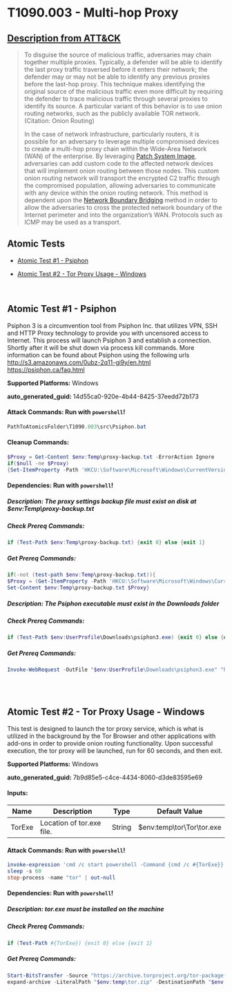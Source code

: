 # T1090.003 - Multi-hop Proxy
## [Description from ATT&CK](https://attack.mitre.org/techniques/T1090/003)
<blockquote>To disguise the source of malicious traffic, adversaries may chain together multiple proxies. Typically, a defender will be able to identify the last proxy traffic traversed before it enters their network; the defender may or may not be able to identify any previous proxies before the last-hop proxy. This technique makes identifying the original source of the malicious traffic even more difficult by requiring the defender to trace malicious traffic through several proxies to identify its source. A particular variant of this behavior is to use onion routing networks, such as the publicly available TOR network. (Citation: Onion Routing)

In the case of network infrastructure, particularly routers, it is possible for an adversary to leverage multiple compromised devices to create a multi-hop proxy chain within the Wide-Area Network (WAN) of the enterprise.  By leveraging [Patch System Image](https://attack.mitre.org/techniques/T1601/001), adversaries can add custom code to the affected network devices that will implement onion routing between those nodes.  This custom onion routing network will transport the encrypted C2 traffic through the compromised population, allowing adversaries to communicate with any device within the onion routing network.  This method is dependent upon the [Network Boundary Bridging](https://attack.mitre.org/techniques/T1599) method in order to allow the adversaries to cross the protected network boundary of the Internet perimeter and into the organization’s WAN. Protocols such as ICMP may be used as a transport.</blockquote>

## Atomic Tests

- [Atomic Test #1 - Psiphon](#atomic-test-1---psiphon)

- [Atomic Test #2 - Tor Proxy Usage - Windows](#atomic-test-2---tor-proxy-usage---windows)


<br/>

## Atomic Test #1 - Psiphon
Psiphon 3 is a circumvention tool from Psiphon Inc. that utilizes VPN, SSH and HTTP Proxy technology to provide you
with uncensored access to Internet.
This process will launch Psiphon 3 and establish a connection. Shortly after it will be shut down via process kill commands.
More information can be found about Psiphon using the following urls
http://s3.amazonaws.com/0ubz-2q11-gi9y/en.html
https://psiphon.ca/faq.html

**Supported Platforms:** Windows


**auto_generated_guid:** 14d55ca0-920e-4b44-8425-37eedd72b173






#### Attack Commands: Run with `powershell`! 


```powershell
PathToAtomicsFolder\T1090.003\src\Psiphon.bat
```

#### Cleanup Commands:
```powershell
$Proxy = Get-Content $env:Temp\proxy-backup.txt -ErrorAction Ignore
if($null -ne $Proxy) 
{Set-ItemProperty -Path 'HKCU:\Software\Microsoft\Windows\CurrentVersion\Internet Settings' -Name "ProxyServer" -Value $Proxy}
```



#### Dependencies:  Run with `powershell`!
##### Description: The proxy settings backup file must exist on disk at $env:Temp\proxy-backup.txt
##### Check Prereq Commands:
```powershell
if (Test-Path $env:Temp\proxy-backup.txt) {exit 0} else {exit 1}
```
##### Get Prereq Commands:
```powershell
if(-not (test-path $env:Temp\proxy-backup.txt)){
$Proxy = (Get-ItemProperty -Path 'HKCU:\Software\Microsoft\Windows\CurrentVersion\Internet Settings' -Name "ProxyServer" -ErrorAction Ignore).ProxyServer
Set-Content $env:Temp\proxy-backup.txt $Proxy}
```
##### Description: The Psiphon executable must exist in the Downloads folder
##### Check Prereq Commands:
```powershell
if (Test-Path $env:UserProfile\Downloads\psiphon3.exe) {exit 0} else {exit 1}
```
##### Get Prereq Commands:
```powershell
Invoke-WebRequest -OutFile "$env:UserProfile\Downloads\psiphon3.exe" "https://s3.amazonaws.com/0ubz-2q11-gi9y/psiphon3.exe"
```




<br/>
<br/>

## Atomic Test #2 - Tor Proxy Usage - Windows
This test is designed to launch the tor proxy service, which is what is utilized in the background by the Tor Browser and other applications with add-ons in order to provide onion routing functionality.
Upon successful execution, the tor proxy will be launched, run for 60 seconds, and then exit.

**Supported Platforms:** Windows


**auto_generated_guid:** 7b9d85e5-c4ce-4434-8060-d3de83595e69





#### Inputs:
| Name | Description | Type | Default Value |
|------|-------------|------|---------------|
| TorExe | Location of tor.exe file. | String | $env:temp&#92;tor&#92;Tor&#92;tor.exe|


#### Attack Commands: Run with `powershell`! 


```powershell
invoke-expression 'cmd /c start powershell -Command {cmd /c #{TorExe}}'
sleep -s 60
stop-process -name "tor" | out-null
```




#### Dependencies:  Run with `powershell`!
##### Description: tor.exe must be installed on the machine
##### Check Prereq Commands:
```powershell
if (Test-Path #{TorExe}) {exit 0} else {exit 1}
```
##### Get Prereq Commands:
```powershell
Start-BitsTransfer -Source "https://archive.torproject.org/tor-package-archive/torbrowser/11.0.6/tor-win32-0.4.6.9.zip" -Destination "$env:temp\tor.zip" -dynamic
expand-archive -LiteralPath "$env:temp\tor.zip" -DestinationPath "$env:temp\tor"
```




<br/>
